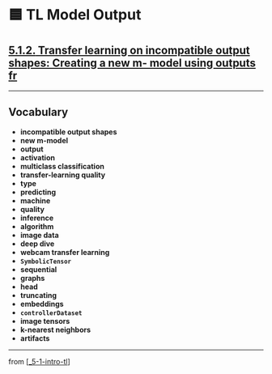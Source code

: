 # 🟦 TL Model Output

## [**5.1.2.** Transfer learning on incompatible output shapes: Creating a new m- model using outputs fr](https://livebook.manning.com/book/deep-learning-with-javascript/chapter-5/47)

---

## **Vocabulary**

- **incompatible output shapes**
- **new m-model**
- **output**
- **activation**
- **multiclass classification**
- **transfer-learning quality**
- **type**
- **predicting**
- **machine**
- **quality**
- **inference**
- **algorithm**
- **image data**
- **deep dive**
- **webcam transfer learning**
- **`SymbolicTensor`**
- **sequential**
- **graphs**
- **head**
- **truncating**
- **embeddings**
- **`controllerDataset`**
- **image tensors**
- **k-nearest neighbors**
- **artifacts**

---

from [[_5-1-intro-tl]]

[//begin]: # "Autogenerated link references for markdown compatibility"
[_5-1-intro-tl]: _5-1-intro-tl.md "🟦 Intro TL"
[//end]: # "Autogenerated link references"
